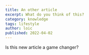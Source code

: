 ```yaml
---
title: An other article
excerpt: What do you think of this?
category: knowledge
tags: lifestyle
author: loic
published: 2022-04-02
---
```


Is this new article a game changer?
